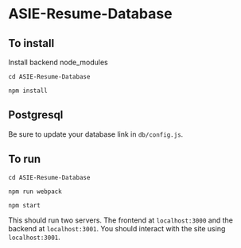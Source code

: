 # ASIE-Resume-Database

## To install
Install backend node_modules

`cd ASIE-Resume-Database`

`npm install`

## Postgresql

Be sure to update your database link in `db/config.js`.

## To run

`cd ASIE-Resume-Database`

`npm run webpack`

`npm start`


This should run two servers. The frontend at `localhost:3000` and the backend at `localhost:3001`. You should interact with the site using `localhost:3001`.
